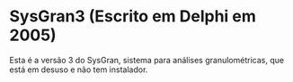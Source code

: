 # SysGran3 (Escrito em Delphi em 2005)

Esta é a versão 3 do SysGran, sistema para análises granulométricas, que está em desuso e não tem instalador.
